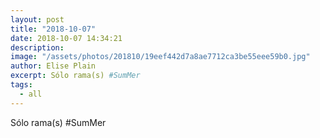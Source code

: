 ```yaml
---
layout: post
title: "2018-10-07"
date: 2018-10-07 14:34:21
description: 
image: "/assets/photos/201810/19eef442d7a8ae7712ca3be55eee59b0.jpg"
author: Elise Plain
excerpt: Sólo rama(s) #SumMer
tags: 
  - all
---
```


Sólo rama(s) #SumMer
<p></p>
